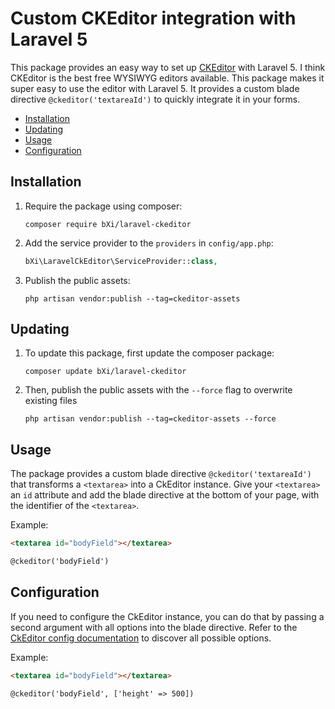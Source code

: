 # Custom CKEditor integration with Laravel 5

This package provides an easy way to set up [CKEditor](http://ckeditor.com/) with Laravel 5.
I think CKEditor is the best free WYSIWYG editors available.
This package makes it super easy to use the editor with Laravel 5.
It provides a custom blade directive `@ckeditor('textareaId')` to quickly integrate it in your forms.

- [Installation](#installation)
- [Updating](#updating)
- [Usage](#usage)
- [Configuration](#configuration)

## Installation

1. Require the package using composer:

    ```
    composer require bXi/laravel-ckeditor
    ```

2. Add the service provider to the `providers` in `config/app.php`:

    ```php
    bXi\LaravelCkEditor\ServiceProvider::class,
    ```

3. Publish the public assets:

    ```
    php artisan vendor:publish --tag=ckeditor-assets
    ```

## Updating

1. To update this package, first update the composer package:

    ```
    composer update bXi/laravel-ckeditor
    ```

2. Then, publish the public assets with the `--force` flag to overwrite existing files

    ```
    php artisan vendor:publish --tag=ckeditor-assets --force
    ```

## Usage

The package provides a custom blade directive `@ckeditor('textareaId')` that transforms a `<textarea>` into a CkEditor instance.
Give your `<textarea>` an `id` attribute and add the blade directive at the bottom of your page, with the identifier of the `<textarea>`.

Example:

```html
<textarea id="bodyField"></textarea>

@ckeditor('bodyField')
```

## Configuration

If you need to configure the CkEditor instance, you can do that by passing a second argument with all options into the blade directive.
Refer to the [CkEditor config documentation](http://docs.ckeditor.com/#!/api/CKEDITOR.config) to discover all possible options.

Example: 

```html
<textarea id="bodyField"></textarea>

@ckeditor('bodyField', ['height' => 500])
```
